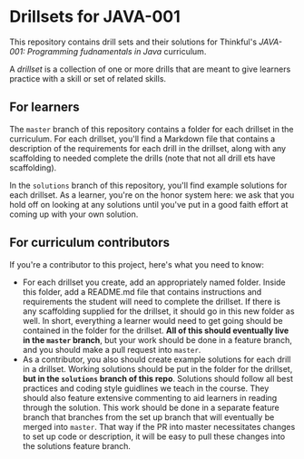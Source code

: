 # Drillsets for JAVA-001

This repository contains drill sets and their solutions for Thinkful's *JAVA-001: Programming fudnamentals in Java* curriculum.

A *drillset* is a collection of one or more drills that are meant to give learners practice with a skill or set of related skills.

## For learners

The `master` branch of this repository contains a folder for each drillset in the curriculum. For each drillset, you'll find a Markdown file that contains a description of the requirements for each drill in the drillset, along with any scaffolding to needed complete the drills (note that not all drill ets have scaffolding).

In the `solutions` branch of this repository, you'll find example solutions for each drillset. As a learner, you're on the honor system here: we ask that you hold off on looking at any solutions until you've put in a good faith effort at coming up with your own solution.

## For curriculum contributors

If you're a contributor to this project, here's what you need to know:

- For each drillset you create, add an appropriately named folder. Inside this folder, add a README.md file that contains instructions and requirements the student will need to complete the drillset. If there is any scaffolding supplied for the drillset, it should go in this new folder as well. In short, everything a learner would need to get going  should be contained in the folder for the drillset. **All of this should eventually live in the `master` branch**, but your work should be done in a feature branch, and you should make a pull request into `master`.
- As a contributor, you also should create example solutions for each drill in a drillset. Working solutions should be put in the folder for the drillset, **but in the `solutions` branch of this repo**. Solutions should follow all best practices and coding style guidlines we teach in the course. They should also feature extensive commenting to aid learners in reading through the solution. This work should be done in a separate feature branch that branches from the set up branch that will eventually be merged into `master`. That way if the PR into master necessitates changes to set up code or description, it will be easy to pull these changes into the solutions feature branch.
